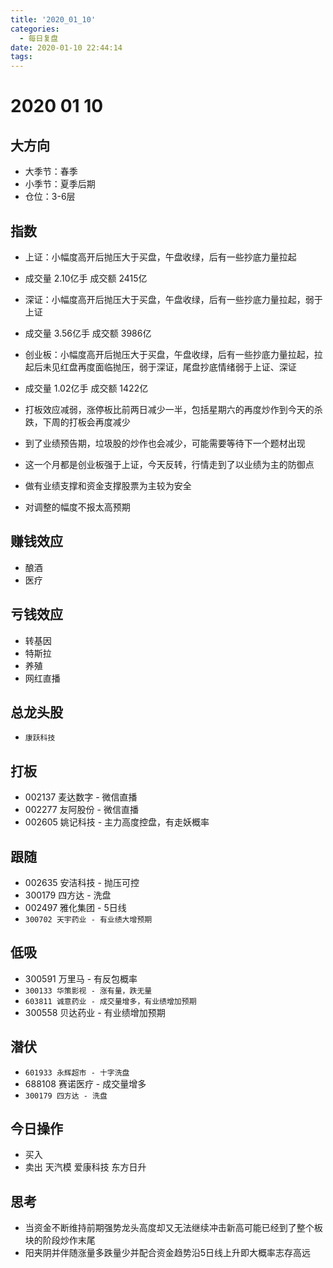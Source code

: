 ```yaml
---
title: '2020_01_10'
categories:
  - 每日复盘
date: 2020-01-10 22:44:14
tags:
---
```

# 2020 01 10

## 大方向
* 大季节：春季
* 小季节：夏季后期
* 仓位：3-6层

## 指数
* 上证：小幅度高开后抛压大于买盘，午盘收绿，后有一些抄底力量拉起
* 成交量 2.10亿手 成交额 2415亿

* 深证：小幅度高开后抛压大于买盘，午盘收绿，后有一些抄底力量拉起，弱于上证
* 成交量 3.56亿手 成交额 3986亿

* 创业板：小幅度高开后抛压大于买盘，午盘收绿，后有一些抄底力量拉起，拉起后未见红盘再度面临抛压，弱于深证，尾盘抄底情绪弱于上证、深证
* 成交量 1.02亿手 成交额 1422亿

* 打板效应减弱，涨停板比前两日减少一半，包括星期六的再度炒作到今天的杀跌，下周的打板会再度减少
* 到了业绩预告期，垃圾股的炒作也会减少，可能需要等待下一个题材出现
* 这一个月都是创业板强于上证，今天反转，行情走到了以业绩为主的防御点
* 做有业绩支撑和资金支撑股票为主较为安全
* 对调整的幅度不报太高预期

## 赚钱效应
* 酿酒
* 医疗

## 亏钱效应
* 转基因
* 特斯拉
* 养殖
* 网红直播

## 总龙头股
* `康跃科技`

## 打板
* 002137 麦达数字 - 微信直播
* 002277 友阿股份 - 微信直播
* 002605 姚记科技 - 主力高度控盘，有走妖概率

## 跟随
* 002635 安洁科技 - 抛压可控
* 300179 四方达 - 洗盘
* 002497 雅化集团 - 5日线
* `300702 天宇药业 - 有业绩大增预期`

## 低吸
* 300591 万里马 - 有反包概率
* `300133 华策影视 - 涨有量，跌无量`
* `603811 诚意药业 - 成交量增多，有业绩增加预期`
* 300558 贝达药业 - 有业绩增加预期

## 潜伏
* `601933 永辉超市 - 十字洗盘`
* 688108 赛诺医疗 - 成交量增多
* `300179 四方达 - 洗盘`

## 今日操作
* 买入 
* 卖出 天汽模 爱康科技 东方日升

## 思考
* 当资金不断维持前期强势龙头高度却又无法继续冲击新高可能已经到了整个板块的阶段炒作末尾
* 阳夹阴并伴随涨量多跌量少并配合资金趋势沿5日线上升即大概率志存高远